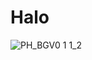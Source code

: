 # Halo
![PH_BGV0 1 1_2](https://github.com/ziptye/Halo/assets/105367626/3d995ce0-654a-4019-a1f1-3d347c39ccf5)